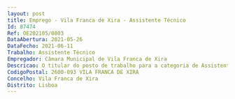 ```yaml
--- 
layout: post
title: Emprego - Vila Franca de Xira - Assistente Técnico
Id: 87474
Ref: OE202105/0803
DataAbertura: 2021-05-26
DataFecho: 2021-06-11
Trabalho: Assistente Técnico
Empregador: Câmara Municipal de Vila Franca de Xira
Descricao: O titular do posto de trabalho para a categoria de Assistente Técnico (Vigilante Rececionista), para além das funções constantes do mapa anexo à LTFP, irá também desempenhar funções de acordo com o estabelecido no mapa de pessoal desta autarquia, nomeadamente as seguintes tarefas relacionadas com receção e acolhimento de visitantes dos museus e bibliotecas Municipais, atendimento telefónico, atualização de stock de publicações, venda de materiais promocionais e publicações nas lojas dos museus, orientar, encaminhar e prestar informações de caráter geral sobre o património, as coleções e publicações, bem como sobre a organização e funcionamento do município de forma a estabelecer um elo de ligação com o público. Apoiar ações de emergência da salvaguarda do património devidamente comprovadas. Zelar pelo património dos museus e bibliotecas Municipais.
CodigoPostal: 2600-093 VILA FRANCA DE XIRA
Concelho: Vila Franca de Xira
Distrito: Lisboa
--- 
```

